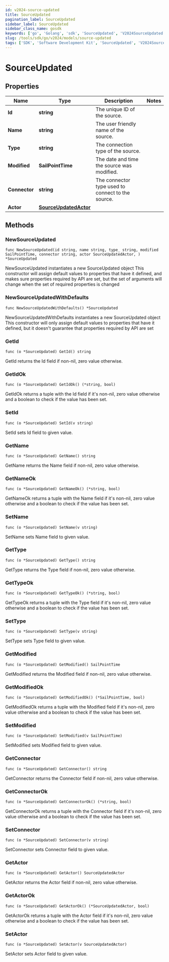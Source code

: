 ```yaml
---
id: v2024-source-updated
title: SourceUpdated
pagination_label: SourceUpdated
sidebar_label: SourceUpdated
sidebar_class_name: gosdk
keywords: ['go', 'Golang', 'sdk', 'SourceUpdated', 'V2024SourceUpdated']
slug: /tools/sdk/go/v2024/models/source-updated
tags: ['SDK', 'Software Development Kit', 'SourceUpdated', 'V2024SourceUpdated']
---
```


# SourceUpdated

## Properties

| Name | Type | Description | Notes |
| --- | --- | --- | --- |
| **Id** | **string** | The unique ID of the source. |
| **Name** | **string** | The user friendly name of the source. |
| **Type** | **string** | The connection type of the source. |
| **Modified** | **SailPointTime** | The date and time the source was modified. |
| **Connector** | **string** | The connector type used to connect to the source. |
| **Actor** | [**SourceUpdatedActor**](source-updated-actor) |  |

## Methods

### NewSourceUpdated

`func NewSourceUpdated(id string, name string, type_ string, modified SailPointTime, connector string, actor SourceUpdatedActor, ) *SourceUpdated`

NewSourceUpdated instantiates a new SourceUpdated object This constructor will assign default values to properties that have it defined, and makes sure properties required by API are set, but the set of arguments will change when the set of required properties is changed

### NewSourceUpdatedWithDefaults

`func NewSourceUpdatedWithDefaults() *SourceUpdated`

NewSourceUpdatedWithDefaults instantiates a new SourceUpdated object This constructor will only assign default values to properties that have it defined, but it doesn't guarantee that properties required by API are set

### GetId

`func (o *SourceUpdated) GetId() string`

GetId returns the Id field if non-nil, zero value otherwise.

### GetIdOk

`func (o *SourceUpdated) GetIdOk() (*string, bool)`

GetIdOk returns a tuple with the Id field if it's non-nil, zero value otherwise and a boolean to check if the value has been set.

### SetId

`func (o *SourceUpdated) SetId(v string)`

SetId sets Id field to given value.

### GetName

`func (o *SourceUpdated) GetName() string`

GetName returns the Name field if non-nil, zero value otherwise.

### GetNameOk

`func (o *SourceUpdated) GetNameOk() (*string, bool)`

GetNameOk returns a tuple with the Name field if it's non-nil, zero value otherwise and a boolean to check if the value has been set.

### SetName

`func (o *SourceUpdated) SetName(v string)`

SetName sets Name field to given value.

### GetType

`func (o *SourceUpdated) GetType() string`

GetType returns the Type field if non-nil, zero value otherwise.

### GetTypeOk

`func (o *SourceUpdated) GetTypeOk() (*string, bool)`

GetTypeOk returns a tuple with the Type field if it's non-nil, zero value otherwise and a boolean to check if the value has been set.

### SetType

`func (o *SourceUpdated) SetType(v string)`

SetType sets Type field to given value.

### GetModified

`func (o *SourceUpdated) GetModified() SailPointTime`

GetModified returns the Modified field if non-nil, zero value otherwise.

### GetModifiedOk

`func (o *SourceUpdated) GetModifiedOk() (*SailPointTime, bool)`

GetModifiedOk returns a tuple with the Modified field if it's non-nil, zero value otherwise and a boolean to check if the value has been set.

### SetModified

`func (o *SourceUpdated) SetModified(v SailPointTime)`

SetModified sets Modified field to given value.

### GetConnector

`func (o *SourceUpdated) GetConnector() string`

GetConnector returns the Connector field if non-nil, zero value otherwise.

### GetConnectorOk

`func (o *SourceUpdated) GetConnectorOk() (*string, bool)`

GetConnectorOk returns a tuple with the Connector field if it's non-nil, zero value otherwise and a boolean to check if the value has been set.

### SetConnector

`func (o *SourceUpdated) SetConnector(v string)`

SetConnector sets Connector field to given value.

### GetActor

`func (o *SourceUpdated) GetActor() SourceUpdatedActor`

GetActor returns the Actor field if non-nil, zero value otherwise.

### GetActorOk

`func (o *SourceUpdated) GetActorOk() (*SourceUpdatedActor, bool)`

GetActorOk returns a tuple with the Actor field if it's non-nil, zero value otherwise and a boolean to check if the value has been set.

### SetActor

`func (o *SourceUpdated) SetActor(v SourceUpdatedActor)`

SetActor sets Actor field to given value.

